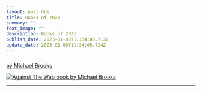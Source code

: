 ```yaml
---
layout: post.hbs
title: Books of 2022
summary: ""
feat_image: ""
description: Books of 2021
publish_date: 2023-01-08T11:34:05.713Z
update_date: 2023-01-08T11:34:05.724Z
---
```

<h3><a href="https://www.johnhuntpublishing.com/zer0-books/our-books/against-web" target="_blank"Against the Web: A Cosmopolitan Answer to the New Right</a></h3>

by Michael Brooks

![Against The Web book by Michael Brooks](/static/images/against_the_web.png "Against The Web book by Michael Brooks")

<hr>